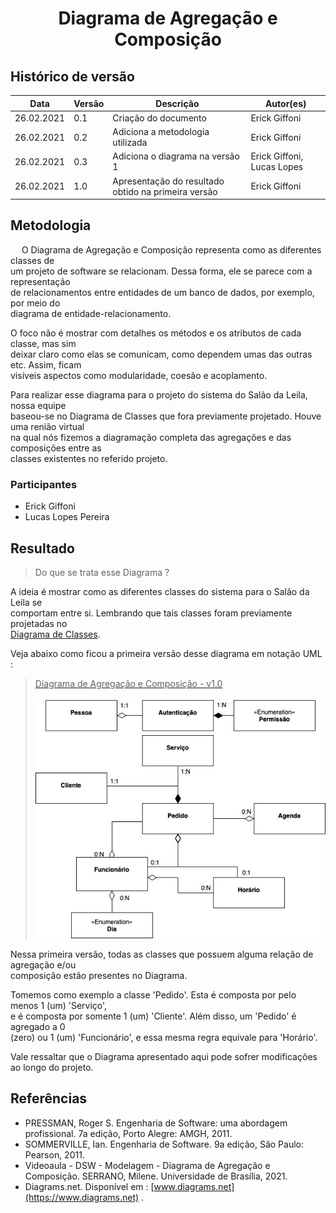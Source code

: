# <center> Diagrama de Agregação e Composição
## Histórico de versão

|Data | Versão | Descrição | Autor(es)
| -- | -- | -- | -- |
| 26.02.2021 | 0.1 | Criação do documento | Erick Giffoni|
| 26.02.2021 | 0.2 | Adiciona a metodologia utilizada | Erick Giffoni|
| 26.02.2021 | 0.3 | Adiciona o diagrama na versão 1 | Erick Giffoni, Lucas Lopes|
| 26.02.2021 | 1.0 | Apresentação do resultado obtido na primeira versão| Erick Giffoni|

## Metodologia
  
O Diagrama de Agregação e Composição representa como as diferentes classes de<br>
um projeto de software se relacionam. Dessa forma, ele se parece com a representação<br>
de relacionamentos entre entidades de um banco de dados, por exemplo, por meio do<br>
diagrama de entidade-relacionamento.

O foco não é mostrar com detalhes os métodos e os atributos de cada classe, mas sim<br>
deixar claro como elas se comunicam, como dependem umas das outras etc. Assim, ficam<br>
visíveis aspectos como modularidade, coesão e acoplamento.

Para realizar esse diagrama para o projeto do sistema do Salão da Leila, nossa equipe<br>
baseou-se no Diagrama de Classes que fora previamente projetado. Houve uma renião virtual<br>
na qual nós fizemos a diagramação completa das agregações e das composições entre as<br>
classes existentes no referido projeto.

### Participantes

* Erick Giffoni
* Lucas Lopes Pereira

## Resultado

> Do que se trata esse Diagrama ?

A ideia é mostrar como as diferentes classes do sistema para o Salão da Leila se<br>
comportam entre si. Lembrando que tais classes foram previamente projetadas no<br>
[Diagrama de Classes](./diagrama-de-classes.md).

Veja abaixo como ficou a primeira versão desse diagrama em notação UML :

<a href="https://unbbr-my.sharepoint.com/:i:/g/personal/160010900_aluno_unb_br/EcwQ-rqfxWpKpvmscK5laT4BH3og0hySa9Y5mS5UDzF8eg?e=5BK3JS">

> Diagrama de Agregação e Composição - v1.0<br><br>
![agregacao-composicao](../img/modelagem/estatica/agregacao-composicao/diagramaAgregacaoComposicao.jpg)

</a>

Nessa primeira versão, todas as classes que possuem alguma relação de agregação e/ou<br>
composição estão presentes no Diagrama.

Tomemos como exemplo a classe 'Pedido'. Esta é composta por pelo menos 1 (um) 'Serviço',<br>
e é composta por somente 1 (um) 'Cliente'. Além disso, um 'Pedido' é agregado a 0<br>
(zero) ou 1 (um) 'Funcionário', e essa mesma regra equivale para 'Horário'.

Vale ressaltar que o Diagrama apresentado aqui pode sofrer modificações ao longo do projeto.
## Referências

- PRESSMAN, Roger S. Engenharia de Software: uma abordagem profissional. 7a edição, Porto Alegre: AMGH, 2011.
- SOMMERVILLE, Ian. Engenharia de Software. 9a edição, São Paulo: Pearson, 2011.
- Videoaula - DSW - Modelagem - Diagrama de Agregação e Composição. SERRANO, Milene. Universidade de Brasília, 2021.
- Diagrams.net. Disponível em : [www.diagrams.net](https://www.diagrams.net) .
